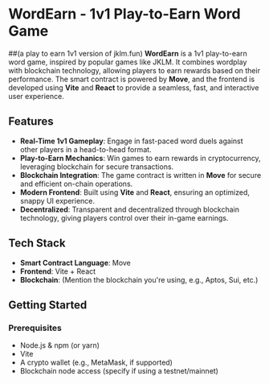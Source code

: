 # WordEarn - 1v1 Play-to-Earn Word Game
##(a play to earn 1v1 version of jklm.fun)
**WordEarn** is a 1v1 play-to-earn word game, inspired by popular games like JKLM. It combines wordplay with blockchain technology, allowing players to earn rewards based on their performance. The smart contract is powered by **Move**, and the frontend is developed using **Vite** and **React** to provide a seamless, fast, and interactive user experience.

## Features

- **Real-Time 1v1 Gameplay**: Engage in fast-paced word duels against other players in a head-to-head format.
- **Play-to-Earn Mechanics**: Win games to earn rewards in cryptocurrency, leveraging blockchain for secure transactions.
- **Blockchain Integration**: The game contract is written in **Move** for secure and efficient on-chain operations.
- **Modern Frontend**: Built using **Vite** and **React**, ensuring an optimized, snappy UI experience.
- **Decentralized**: Transparent and decentralized through blockchain technology, giving players control over their in-game earnings.

## Tech Stack

- **Smart Contract Language**: Move
- **Frontend**: Vite + React
- **Blockchain**: (Mention the blockchain you're using, e.g., Aptos, Sui, etc.)

## Getting Started

### Prerequisites

- Node.js & npm (or yarn)
- Vite
- A crypto wallet (e.g., MetaMask, if supported)
- Blockchain node access (specify if using a testnet/mainnet)

